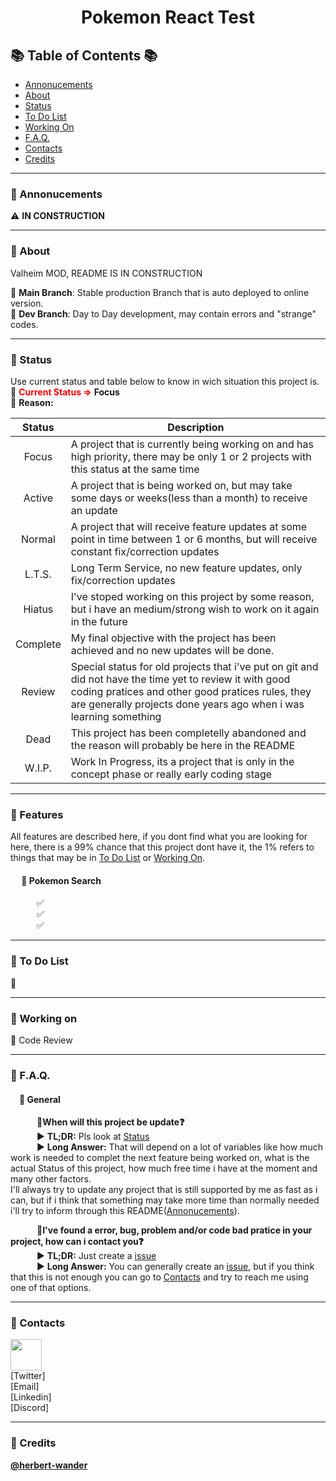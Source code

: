 # <p align="center">Pokemon React Test</p>

## :books: Table of Contents :books:

- [Annonucements](#diamond_shape_with_a_dot_inside-Annonucements)
- [About](#diamond_shape_with_a_dot_inside-About)
- [Status](#diamond_shape_with_a_dot_inside-Status)
- [To Do List](#diamond_shape_with_a_dot_inside-To-Do-List)
- [Working On](#diamond_shape_with_a_dot_inside-Working-On)
- [F.A.Q.](#diamond_shape_with_a_dot_inside-FAQ)
- [Contacts](#diamond_shape_with_a_dot_inside-Contacts)
- [Credits](#diamond_shape_with_a_dot_inside-Credits)
_________________
### :diamond_shape_with_a_dot_inside: Annonucements
:warning: **IN CONSTRUCTION**<br>

_________________
### :diamond_shape_with_a_dot_inside: About
Valheim MOD, README IS IN CONSTRUCTION<br>

:bookmark: **Main Branch**: Stable production Branch that is auto deployed to online version.<br>
:bookmark: **Dev Branch**: Day to Day development, may contain errors and "strange" codes.

_________________
### :diamond_shape_with_a_dot_inside: Status
Use current status and table below to know in wich situation this project is.<br>
:loudspeaker: **<font color="red">Current Status =></font>** **Focus**<br>
:loudspeaker: **Reason:** <br>
<div align="center">

| Status        | Description |
| :-----------: | ----------- |
| Focus        | A project that is currently being working on and has high priority, there may be only 1 or 2 projects with this status at the same time |
| Active     | A project that is being worked on, but may take some days or weeks(less than a month) to receive an update |
| Normal | A project that will receive feature updates at some point in time between 1 or 6 months, but will receive constant fix/correction updates |
| L.T.S. | Long Term Service, no new feature updates, only fix/correction updates |
| Hiatus | I've stoped working on this project by some reason, but i have an medium/strong wish to work on it again in the future |
| Complete | My final objective with the project has been achieved and no new updates will be done. |
| Review | Special status for old projects that i've put on git and did not have the time yet to review it with good coding pratices and other good pratices rules, they are generally projects done years ago when i was learning something |
| Dead | This project has been completelly abandoned and the reason will probably be here in the README |
| W.I.P. | Work In Progress, its a project that is only in the concept phase or really early coding stage |

</div>

_________________

### :diamond_shape_with_a_dot_inside: Features
All features are described here, if you dont find what you are looking for here, there is a 99% chance that this project dont have it, the 1% refers to things that may be in [To Do List](#diamond_shape_with_a_dot_inside-To-Do-List) or [Working On](#diamond_shape_with_a_dot_inside-Working-On).
#### &emsp; :bookmark: Pokemon Search
&emsp;&emsp;&emsp;:white_check_mark: <br>
&emsp;&emsp;&emsp;:white_check_mark: <br>
&emsp;&emsp;&emsp;:white_check_mark: 

_________________
### :diamond_shape_with_a_dot_inside: To Do List
:black_square_button:<br>

_________________
### :diamond_shape_with_a_dot_inside: Working on
:construction: Code Review<br>

_________________
### :diamond_shape_with_a_dot_inside: F.A.Q.
#### &emsp;:bookmark: General
&emsp;&emsp;&emsp;:large_blue_diamond:**When will this project be update:question:**<br>
&emsp;&emsp;&emsp;:arrow_forward: **TL;DR:** Pls look at [Status](#diamond_shape_with_a_dot_inside-Status)<br>
&emsp;&emsp;&emsp;:arrow_forward: **Long Answer:** That will depend on a lot of variables like how much work is needed to complet the next feature being worked on, what is the actual Status of this project, how much free time i have at the moment and many other factors.<br>
I'll always try to update any project that is still supported by me as fast as i can, but if i think that something may take more time than normally needed i'll try to inform through this README([Annonucements](#diamond_shape_with_a_dot_inside-Annonucements)).<br>

&emsp;&emsp;&emsp;:large_blue_diamond:**I've found a error, bug, problem and/or code bad pratice in your project, how can i contact you:question:**<br>
&emsp;&emsp;&emsp;:arrow_forward: **TL;DR:** Just create a [issue](https://github.com/herbert-wander/PokemonReactTest/issues)<br>
&emsp;&emsp;&emsp;:arrow_forward: **Long Answer:** You can generally create an [issue](https://github.com/herbert-wander/PokemonReactTest/issues), but if you think that this is not enough you can go to [Contacts](#diamond_shape_with_a_dot_inside-Contacts) and try to reach me using one of that options.

_________________
### :diamond_shape_with_a_dot_inside: Contacts
<a href="https://www.google.com" target="_blank"><img src="https://mmos.com/wp-content/uploads/2017/06/discord-banner.jpg" height=50></a><br>
[Twitter]<br>
[Email]<br>
[Linkedin]<br>
[Discord]

_________________
### :diamond_shape_with_a_dot_inside: Credits
**[@herbert-wander](https://github.com/herbert-wander)**